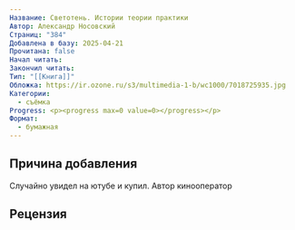 ```yaml
---
Название: Светотень. Истории теории практики
Автор: Александр Носовский
Страниц: "384"
Добавлена в базу: 2025-04-21
Прочитана: false
Начал читать: 
Закончил читать: 
Тип: "[[Книга]]"
Обложка: https://ir.ozone.ru/s3/multimedia-1-b/wc1000/7018725935.jpg
Категории:
  - съёмка
Progress: <p><progress max=0 value=0></progress></p>
Формат:
  - бумажная
---
```

## Причина добавления

Случайно увидел на ютубе и купил. Автор кинооператор

## Рецензия
